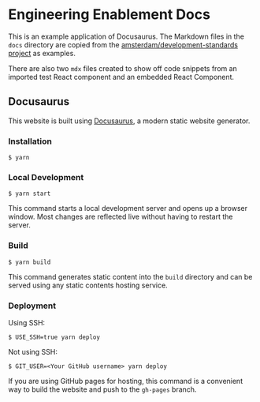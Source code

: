# Engineering Enablement Docs

This is an example application of Docusaurus. The Markdown files in the `docs` directory are copied from the [amsterdam/development-standards project](https://github.com/Amsterdam/development-standards) as examples.

There are also two `mdx` files created to show off code snippets from an imported test React component and an embedded React Component.

## Docusaurus

This website is built using [Docusaurus](https://docusaurus.io/), a modern static website generator.

### Installation

```
$ yarn
```

### Local Development

```
$ yarn start
```

This command starts a local development server and opens up a browser window. Most changes are reflected live without having to restart the server.

### Build

```
$ yarn build
```

This command generates static content into the `build` directory and can be served using any static contents hosting service.

### Deployment

Using SSH:

```
$ USE_SSH=true yarn deploy
```

Not using SSH:

```
$ GIT_USER=<Your GitHub username> yarn deploy
```

If you are using GitHub pages for hosting, this command is a convenient way to build the website and push to the `gh-pages` branch.
